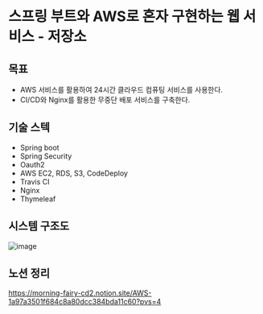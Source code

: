 
# 스프링 부트와 AWS로 혼자 구현하는 웹 서비스 - 저장소

## 목표
- AWS 서비스를 활용하여 24시간 클라우드 컴퓨팅 서비스를 사용한다.
- CI/CD와 Nginx를 활용한 무중단 배포 서비스를 구축한다.

## 기술 스텍
- Spring boot
- Spring Security
- Oauth2
- AWS EC2, RDS, S3, CodeDeploy
- Travis CI
- Nginx
- Thymeleaf

## 시스템 구조도
![image](https://github.com/phdljr/springboot-aws/assets/68233342/144b2647-5e5b-40ea-9508-1120a788bd8a)

## 노션 정리
https://morning-fairy-cd2.notion.site/AWS-1a97a3501f684c8a80dcc384bda11c60?pvs=4
